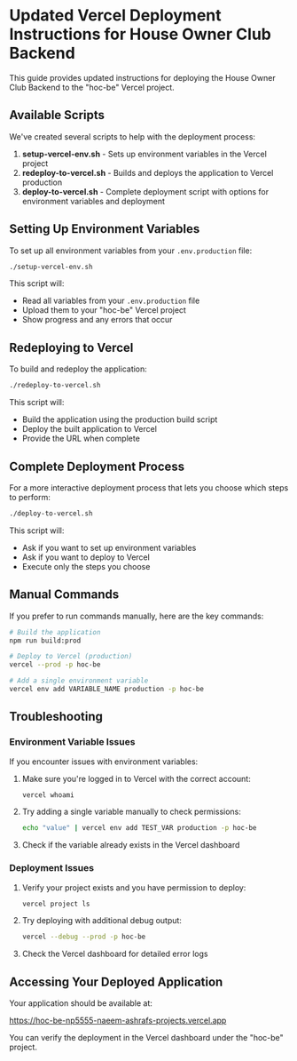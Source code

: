 # Updated Vercel Deployment Instructions for House Owner Club Backend

This guide provides updated instructions for deploying the House Owner Club Backend to the "hoc-be" Vercel project.

## Available Scripts

We've created several scripts to help with the deployment process:

1. **setup-vercel-env.sh** - Sets up environment variables in the Vercel project
2. **redeploy-to-vercel.sh** - Builds and deploys the application to Vercel production
3. **deploy-to-vercel.sh** - Complete deployment script with options for environment variables and deployment

## Setting Up Environment Variables

To set up all environment variables from your `.env.production` file:

```bash
./setup-vercel-env.sh
```

This script will:
- Read all variables from your `.env.production` file
- Upload them to your "hoc-be" Vercel project
- Show progress and any errors that occur

## Redeploying to Vercel

To build and redeploy the application:

```bash
./redeploy-to-vercel.sh
```

This script will:
- Build the application using the production build script
- Deploy the built application to Vercel
- Provide the URL when complete

## Complete Deployment Process

For a more interactive deployment process that lets you choose which steps to perform:

```bash
./deploy-to-vercel.sh
```

This script will:
- Ask if you want to set up environment variables
- Ask if you want to deploy to Vercel
- Execute only the steps you choose

## Manual Commands

If you prefer to run commands manually, here are the key commands:

```bash
# Build the application
npm run build:prod

# Deploy to Vercel (production)
vercel --prod -p hoc-be

# Add a single environment variable
vercel env add VARIABLE_NAME production -p hoc-be
```

## Troubleshooting

### Environment Variable Issues

If you encounter issues with environment variables:

1. Make sure you're logged in to Vercel with the correct account:
   ```bash
   vercel whoami
   ```

2. Try adding a single variable manually to check permissions:
   ```bash
   echo "value" | vercel env add TEST_VAR production -p hoc-be
   ```

3. Check if the variable already exists in the Vercel dashboard

### Deployment Issues

1. Verify your project exists and you have permission to deploy:
   ```bash
   vercel project ls
   ```

2. Try deploying with additional debug output:
   ```bash
   vercel --debug --prod -p hoc-be
   ```

3. Check the Vercel dashboard for detailed error logs

## Accessing Your Deployed Application

Your application should be available at:

https://hoc-be-np5555-naeem-ashrafs-projects.vercel.app

You can verify the deployment in the Vercel dashboard under the "hoc-be" project. 
